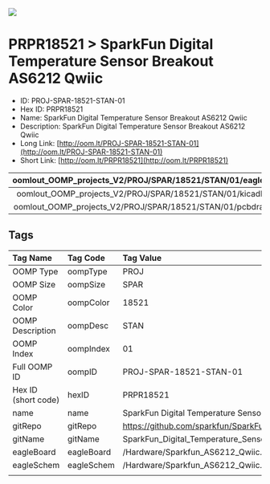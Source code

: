 


  
![][im]
# PRPR18521 > SparkFun Digital Temperature Sensor Breakout AS6212 Qwiic

- ID: PROJ-SPAR-18521-STAN-01
- Hex ID: PRPR18521
- Name: SparkFun Digital Temperature Sensor Breakout AS6212 Qwiic
- Description: SparkFun Digital Temperature Sensor Breakout AS6212 Qwiic
- Long Link: [http://oom.lt/PROJ-SPAR-18521-STAN-01](http://oom.lt/PROJ-SPAR-18521-STAN-01)
- Short Link: [http://oom.lt/PRPR18521](http://oom.lt/PRPR18521)
  

|oomlout_OOMP_projects_V2/PROJ/SPAR/18521/STAN/01/eagleImage.png|oomlout_OOMP_projects_V2/PROJ/SPAR/18521/STAN/01/eagleSchemImage.png|oomlout_OOMP_projects_V2/PROJ/SPAR/18521/STAN/01/kicadPcb3dFront.png|oomlout_OOMP_projects_V2/PROJ/SPAR/18521/STAN/01/kicadPcb3dBack.png|
| :---: | :---: | :---: | :---: |
|oomlout_OOMP_projects_V2/PROJ/SPAR/18521/STAN/01/kicadPcb3d.png|oomlout_OOMP_projects_V2/PROJ/SPAR/18521/STAN/01/bomBack.png|oomlout_OOMP_projects_V2/PROJ/SPAR/18521/STAN/01/bomFront.png|oomlout_OOMP_projects_V2/PROJ/SPAR/18521/STAN/01/pcbdraw.svg|
|oomlout_OOMP_projects_V2/PROJ/SPAR/18521/STAN/01/pcbdrawBack.svg||||

## Tags
  

|Tag Name|Tag Code|Tag Value|
| :--- | :--- | :--- |
|OOMP Type|oompType|PROJ|
|OOMP Size|oompSize|SPAR|
|OOMP Color|oompColor|18521|
|OOMP Description|oompDesc|STAN|
|OOMP Index|oompIndex|01|
|Full OOMP ID|oompID|PROJ-SPAR-18521-STAN-01|
|Hex ID (short code)|hexID|PRPR18521|
|name|name|SparkFun Digital Temperature Sensor Breakout AS6212 Qwiic|
|gitRepo|gitRepo|https://github.com/sparkfun/SparkFun_Digital_Temperature_Sensor_Breakout_AS6212_Qwiic|
|gitName|gitName|SparkFun_Digital_Temperature_Sensor_Breakout_AS6212_Qwiic|
|eagleBoard|eagleBoard|/Hardware/Sparkfun_AS6212_Qwiic.brd|
|eagleSchem|eagleSchem|/Hardware/Sparkfun_AS6212_Qwiic.sch|
||||



[im]: PROJ/SPAR/18521/STAN/01/kicadPcb3d_450.png
